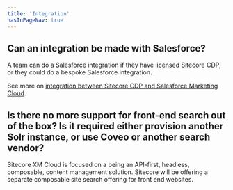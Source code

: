 ```yaml
---
title: 'Integration'
hasInPageNav: true
---
```


## Can an integration be made with Salesforce?
A team can do a Salesforce integration if they have licensed Sitecore CDP, or they could do a bespoke Salesforce integration. 

See more on [integration between Sitecore CDP and Salesforce Marketing Cloud](https://www.sitecore.com/products/marketplace/tap/cdp/sitecore-cdp-connector-for-salesforce-marketing-cloud).

## Is there no more support for front-end search out of the box? Is it required either provision another Solr instance, or use Coveo or another search vendor?
Sitecore XM Cloud is focused on a being an API-first, headless, composable, content management solution. Sitecore will be offering a separate composable site search offering for front end websites.
